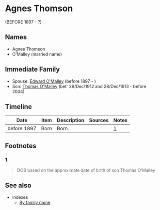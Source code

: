 ﻿---
layout: page
permalink: /people/i96590245
---

# Agnes Thomson
(BEFORE 1897 - ?)

## Names

* Agnes Thomson
* O'Malley (married name)

## Immediate Family

* Spouse: [Edward O'Malley](./@i76741424@-edward-o'malley-b1897-d.md) (before 1897 - )
* Son: [Thomas O'Malley](./@i12568152@-thomas-o'malley-b1912-12-29~1913-12-28-d2004.md) (bet' 29/Dec/1912 and 28/Dec/1913 - before 2004)

## Timeline

Date | Item | Description | Sources | Notes
---|---|---|---|---
before 1897 | Born | Born. |  | [1](#1)

## Footnotes

### 1

> DOB based on the approximate date of birth of son Thomas O'Malley
>



## See also

- Indexes
  - [By family name](../index-by-family-name.md)
